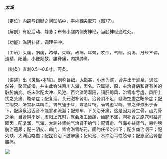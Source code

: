 ##### 太溪

〔定位〕内踝与跟腱之间凹陷中，平内踝尖取穴（图77）。

〔解剖〕有胫后动、静脉；布有小腿内侧皮神经，当胫神经通过处。

〔功能〕滋阴补肾，调理任冲。

〔主治〕头痛，咽痛，眩晕，失眠，齿痛，耳聋，咳血，气喘，消渴，月经不调，遗精，阳萎，小便频数，腰脊痛，内踝肿痛。

〔刺灸〕直刺0.5〜0.8寸。可灸。

〔讲述〕出《灵枢•本输》。别称吕细。太指甚，小水为溪，肾井出于涌泉，通过然谷，聚流成溪，并由此会注百川入海，因名。穴属输、原，主治肾病和肾有关的脏腑病变。临床常配太冲、风池、百会滋阴潜阳，镇肝熄风，治肾水亏虚，风阳上扰之头痛、眩晕症；配复溜、关元滋补肾阴，治肾阴不足，髓海空虚之眩晕症；配三阴交、听宫补益精血，肾气通于耳，宣通耳窍，治肾虚耳鸣。肾之津液出于舌下，配廉泉治舌音不能言和流涎；配颊车、下关治牙痛，这是因为肾主骨，齿为骨之余，当肾阴不足，虚阳上亢时，就会发生齿痛，齿脆不坚，刺补肾之原穴可益背固齿；配复溜、气海、太渊补肾纳气治肾不纳气；配肾俞、气海补益肾气，束约膀胱治遗尿；配三阴交、命门、肾俞滋肾培元，固约任带治带下；配少商治咽干；配列缺、太渊治咯血；配昆仑治下肢痹痛；配风池、木冲治耳性眩晕；配志室治肾虚腰痛。

![](./img/图77.jpg)
